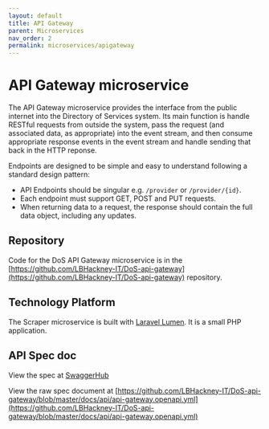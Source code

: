```yaml
---
layout: default
title: API Gateway
parent: Microservices
nav_order: 2
permalink: microservices/apigateway
---
```

# API Gateway microservice

The API Gateway microservice provides the interface from the public internet into the Directory of Services system. Its main function is handle RESTful requests from outside the system, pass the request (and associated data, as appropriate) into the event stream, and then consume appropriate response events in the event stream and handle sending that back in the HTTP reponse.

Endpoints are designed to be simple and easy to understand following a standard design pattern:

* API Endpoints should be singular e.g. `/provider` or `/provider/{id}`.
* Each endpoint must support GET, POST and PUT requests.
* When returning data to a request, the response should contain the full data object, including any updates.

## Repository

Code for the DoS API Gateway microservice is in the [https://github.com/LBHackney-IT/DoS-api-gateway](https://github.com/LBHackney-IT/DoS-api-gateway) repository.

## Technology Platform

The Scraper microservice is built with [Laravel Lumen](https://lumen.laravel.com). It is a small PHP application.

## API Spec doc

View the spec at [SwaggerHub](https://app.swaggerhub.com/apis-docs/LBHC/lbh-co_l_directory_of_services_gateway_api/1.0.0)

View the raw spec document at [https://github.com/LBHackney-IT/DoS-api-gateway/blob/master/docs/api/api-gateway.openapi.yml](https://github.com/LBHackney-IT/DoS-api-gateway/blob/master/docs/api/api-gateway.openapi.yml)
